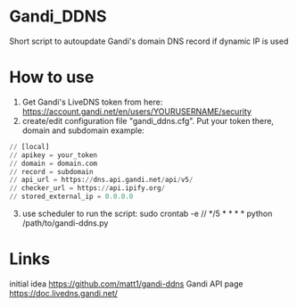 # Gandi_DDNS
Short script to autoupdate Gandi's domain DNS record if dynamic IP is used

# How to use
1. Get Gandi's LiveDNS token from here:
https://account.gandi.net/en/users/YOURUSERNAME/security
2. create/edit configuration file "gandi_ddns.cfg". Put your token there, domain and subdomain
  example:
 ```python
// [local]
// apikey = your_token
// domain = domain.com
// record = subdomain
// api_url = https://dns.api.gandi.net/api/v5/
// checker_url = https://api.ipify.org/
// stored_external_ip = 0.0.0.0
  ```
3. use scheduler to run the script:
  sudo crontab -e
//  */5 * * * * python /path/to/gandi-ddns.py
  
 # Links
 initial idea https://github.com/matt1/gandi-ddns
 Gandi API page https://doc.livedns.gandi.net/
